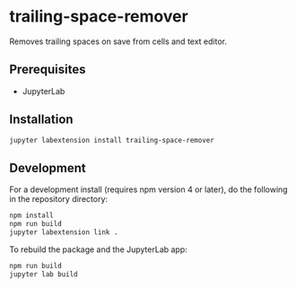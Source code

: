 # trailing-space-remover

Removes trailing spaces on save from cells and text editor.


## Prerequisites

* JupyterLab

## Installation

```bash
jupyter labextension install trailing-space-remover
```

## Development

For a development install (requires npm version 4 or later), do the following in the repository directory:

```bash
npm install
npm run build
jupyter labextension link .
```

To rebuild the package and the JupyterLab app:

```bash
npm run build
jupyter lab build
```
